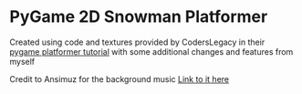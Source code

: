 # PyGame 2D Snowman Platformer

Created using code and textures provided by CodersLegacy in their [pygame platformer tutorial](https://coderslegacy.com/python/pygame-platformer-game-development/) with some additional changes and features from myself

Credit to Ansimuz for the background music [Link to it here](https://itch.io/queue/c/394532/sunnyland?game_id=147747)